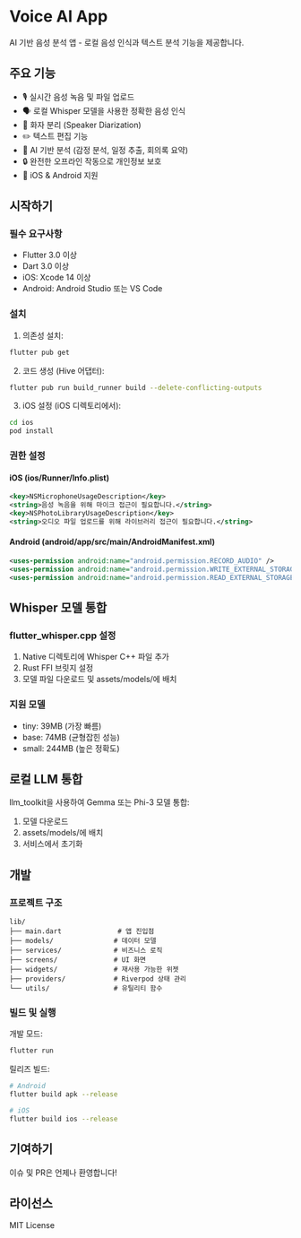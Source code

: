 # Voice AI App

AI 기반 음성 분석 앱 - 로컬 음성 인식과 텍스트 분석 기능을 제공합니다.

## 주요 기능

- 🎙️ 실시간 음성 녹음 및 파일 업로드
- 🗣️ 로컬 Whisper 모델을 사용한 정확한 음성 인식
- 👥 화자 분리 (Speaker Diarization)
- ✏️ 텍스트 편집 기능
- 🤖 AI 기반 분석 (감정 분석, 일정 추출, 회의록 요약)
- 🔒 완전한 오프라인 작동으로 개인정보 보호
- 📱 iOS & Android 지원

## 시작하기

### 필수 요구사항

- Flutter 3.0 이상
- Dart 3.0 이상
- iOS: Xcode 14 이상
- Android: Android Studio 또는 VS Code

### 설치

1. 의존성 설치:
```bash
flutter pub get
```

2. 코드 생성 (Hive 어댑터):
```bash
flutter pub run build_runner build --delete-conflicting-outputs
```

3. iOS 설정 (iOS 디렉토리에서):
```bash
cd ios
pod install
```

### 권한 설정

#### iOS (ios/Runner/Info.plist)
```xml
<key>NSMicrophoneUsageDescription</key>
<string>음성 녹음을 위해 마이크 접근이 필요합니다.</string>
<key>NSPhotoLibraryUsageDescription</key>
<string>오디오 파일 업로드를 위해 라이브러리 접근이 필요합니다.</string>
```

#### Android (android/app/src/main/AndroidManifest.xml)
```xml
<uses-permission android:name="android.permission.RECORD_AUDIO" />
<uses-permission android:name="android.permission.WRITE_EXTERNAL_STORAGE" />
<uses-permission android:name="android.permission.READ_EXTERNAL_STORAGE" />
```

## Whisper 모델 통합

### flutter_whisper.cpp 설정

1. Native 디렉토리에 Whisper C++ 파일 추가
2. Rust FFI 브릿지 설정
3. 모델 파일 다운로드 및 assets/models/에 배치

### 지원 모델
- tiny: 39MB (가장 빠름)
- base: 74MB (균형잡힌 성능)
- small: 244MB (높은 정확도)

## 로컬 LLM 통합

llm_toolkit을 사용하여 Gemma 또는 Phi-3 모델 통합:

1. 모델 다운로드
2. assets/models/에 배치
3. 서비스에서 초기화

## 개발

### 프로젝트 구조
```
lib/
├── main.dart              # 앱 진입점
├── models/               # 데이터 모델
├── services/             # 비즈니스 로직
├── screens/              # UI 화면
├── widgets/              # 재사용 가능한 위젯
├── providers/            # Riverpod 상태 관리
└── utils/                # 유틸리티 함수
```

### 빌드 및 실행

개발 모드:
```bash
flutter run
```

릴리즈 빌드:
```bash
# Android
flutter build apk --release

# iOS
flutter build ios --release
```

## 기여하기

이슈 및 PR은 언제나 환영합니다!

## 라이선스

MIT License
